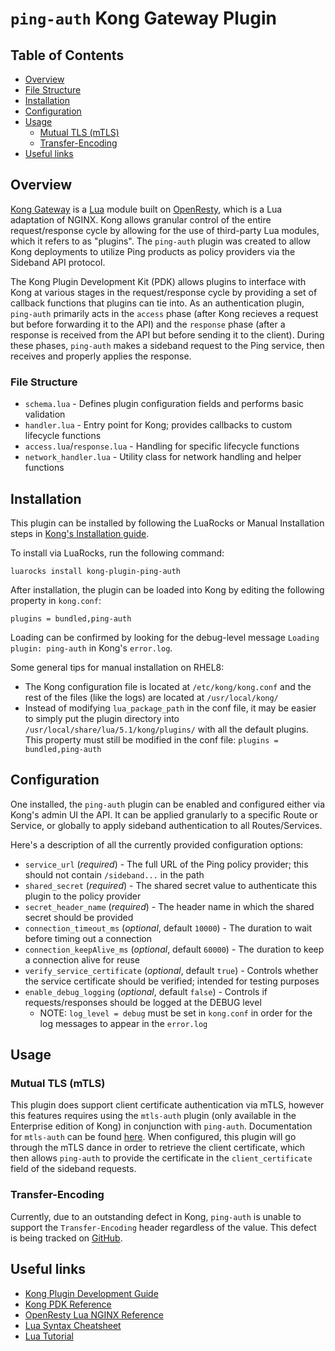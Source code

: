 # `ping-auth` Kong Gateway Plugin

## Table of Contents
* [Overview](#overview)
* [File Structure](#file-structure)
* [Installation](#installation)
* [Configuration](#configuration)
* [Usage](#usage)
  * [Mutual TLS (mTLS)](#mutual-tls-mtls)
  * [Transfer-Encoding](#transfer-encoding)
* [Useful links](#useful-links)

## Overview

[Kong Gateway](https://docs.konghq.com/gateway/) is a [Lua](https://www.lua.org/) module built on 
[OpenResty](https://openresty.org/en/), which is a Lua adaptation of NGINX. Kong allows granular control of the 
entire request/response cycle by allowing for the use of third-party Lua modules, which it refers to as 
"plugins". The `ping-auth` plugin was created to allow Kong deployments to utilize Ping products as policy 
providers via the Sideband API protocol.

The Kong Plugin Development Kit (PDK) allows plugins to interface with Kong at various stages in the 
request/response cycle by providing a set of callback functions that plugins can tie into. As an authentication 
plugin, `ping-auth` primarily acts in the `access` phase (after Kong recieves a request but before forwarding 
it to the API) and the `response` phase (after a response is received from the API but before sending it to 
the client). During these phases, `ping-auth` makes a sideband request to the Ping service, then receives 
and properly applies the response.

### File Structure

* `schema.lua` - Defines plugin configuration fields and performs basic validation
* `handler.lua` - Entry point for Kong; provides callbacks to custom lifecycle functions
* `access.lua`/`response.lua` - Handling for specific lifecycle functions
* `network_handler.lua` - Utility class for network handling and helper functions

## Installation

This plugin can be installed by following the LuaRocks or Manual Installation steps in 
[Kong's Installation guide](https://docs.konghq.com/gateway-oss/2.5.x/plugin-development/distribution/#installing-the-plugin).

To install via LuaRocks, run the following command:
```
luarocks install kong-plugin-ping-auth
```
After installation, the plugin can be loaded into Kong by editing the following property in `kong.conf`:
```
plugins = bundled,ping-auth
```
Loading can be confirmed by looking for the debug-level message `Loading plugin: ping-auth` in Kong's `error.log`.

Some general tips for manual installation on RHEL8:
* The Kong configuration file is located at `/etc/kong/kong.conf` and the rest of the files (like the logs) are 
located at `/usr/local/kong/`
* Instead of modifying `lua_package_path` in the conf file, it may be easier to simply put the plugin directory 
into `/usr/local/share/lua/5.1/kong/plugins/` with all the default plugins. This property must still be modified in 
the conf file: `plugins = bundled,ping-auth`

## Configuration

One installed, the `ping-auth` plugin can be enabled and configured either via Kong's admin UI the API. 
It can be applied granularly to a specific Route or Service, 
or globally to apply sideband authentication to all Routes/Services.

Here's a description of all the currently provided configuration options:
* `service_url` (*required*) - The full URL of the Ping policy provider; this should not contain `/sideband...` in the path
* `shared_secret` (*required*) - The shared secret value to authenticate this plugin to the policy provider
* `secret_header_name` (*required*) - The header name in which the shared secret should be provided
* `connection_timeout_ms` (*optional*, default `10000`) - The duration to wait before timing out a connection
* `connection_keepAlive_ms` (*optional*, default `60000`) - The duration to keep a connection alive for reuse
* `verify_service_certificate` (*optional*, default `true`) - Controls whether the service certificate should be 
verified; intended for testing purposes
* `enable_debug_logging` (*optional*, default `false`) - Controls if requests/responses should be logged at the DEBUG level
  * NOTE: `log_level = debug` must be set in `kong.conf` in order for the log messages to appear in the `error.log`
  

## Usage

### Mutual TLS (mTLS)

This plugin does support client certificate authentication via mTLS, however this features requires using
the `mtls-auth` plugin (only available in the Enterprise edition of Kong) in conjunction with `ping-auth`.
Documentation for `mtls-auth` can be found [here](https://docs.konghq.com/hub/kong-inc/mtls-auth/). When
configured, this plugin will go through the mTLS dance in order to retrieve the client certificate, which
then allows `ping-auth` to provide the certificate in the `client_certificate` field of the sideband requests.

### Transfer-Encoding

Currently, due to an outstanding defect in Kong, `ping-auth` is unable to support the `Transfer-Encoding`
header regardless of the value. This defect is being tracked on [GitHub](https://github.com/Kong/kong/issues/8083).

## Useful links

* [Kong Plugin Development Guide](https://docs.konghq.com/gateway/2.6.x/plugin-development/)
* [Kong PDK Reference](https://docs.konghq.com/gateway/2.6.x/pdk/)
* [OpenResty Lua NGINX Reference](https://openresty-reference.readthedocs.io/en/latest/Lua_Nginx_API/)
* [Lua Syntax Cheatsheet](https://devhints.io/lua)
* [Lua Tutorial](https://www.youtube.com/watch?v=iMacxZQMPXs)
